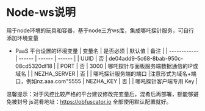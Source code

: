 # Node-ws说明
用于node环境的玩具和容器，基于node三方ws库，集成哪吒探针服务，可自行添加环境变量
* PaaS 平台设置的环境变量
  | 变量名        | 是否必须 | 默认值 | 备注 |
  | ------------ | ------ | ------ | ------ |
  | UUID         | 否 | de04add9-5c68-8bab-950c-08cd5320df18 |
  | PORT         | 否 |  3000  | 哪吒探针与面板服务端数据通信的IP或域名 |
  | NEZHA_SERVER | 否 |        | 哪吒探针服务端的端口 |注意形式为域名+端口，例如nz.aaa.com"5555
  | NEZHA_KEY    | 否 |        | 哪吒探针客户端专用 Key |
    
温馨提示：对于风控比较严格的平台建议修改完变量后，混肴后再部署，额能够避免被封号
js混肴地址：https://obfuscator.io 全部使用默认配置就好。

